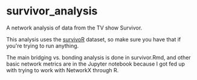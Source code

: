 # survivor_analysis
A network analysis of data from the TV show Survivor.

This analysis uses the <a href="https://github.com/doehm/survivoR">survivoR</a> dataset, so make sure you have that if you're trying to run anything.

The main bridging vs. bonding analysis is done in survivor.Rmd, and other basic network metrics are in the Jupyter notebook because I got fed up with trying to work with NetworkX through R.
